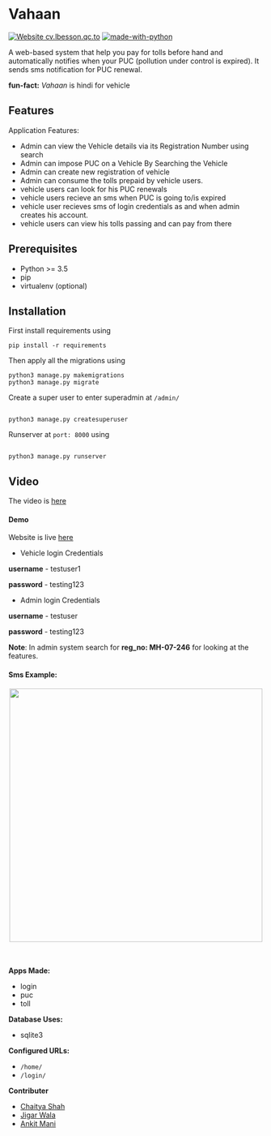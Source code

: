   

Vahaan
=======================

[![Website cv.lbesson.qc.to](https://img.shields.io/website-up-down-green-red/http/cv.lbesson.qc.to.svg)](http://thedisappointmentpanda.fun/login/)
[![made-with-python](https://img.shields.io/badge/Made%20with-Python-1f425f.svg)](https://www.python.org/) 


A web-based system that help you pay for tolls before hand and automatically notifies when your PUC (pollution under control is expired). It sends sms notification for PUC renewal.


**fun-fact:** _Vahaan_ is hindi for vehicle

Features
---------

Application Features:

* Admin can view the Vehicle details via its Registration Number using search
* Admin can impose PUC on a Vehicle By Searching the Vehicle
* Admin can create new registration of vehicle
* Admin can consume the tolls prepaid by vehicle users.
* vehicle users can look for his PUC renewals
* vehicle users recieve an sms when PUC is going to/is expired
* vehicle user recieves sms of login credentials as and when admin creates his account.
* vehicle users can view his tolls passing and can pay from there



Prerequisites
-------------

- Python >= 3.5
- pip
- virtualenv (optional)


Installation
--------

First install requirements using 
```
pip install -r requirements
```

Then apply all the migrations using 

```
python3 manage.py makemigrations
python3 manage.py migrate
```

Create a super user to enter superadmin at `/admin/`

```

python3 manage.py createsuperuser

```
Runserver at `port: 8000` using

```

python3 manage.py runserver

```

Video 
--------- 
The video is [here](./screencast.mp4)


#### Demo

Website is live [here](http://thedisappointmentpanda.fun/login/)

- Vehicle login Credentials 

 **username** - testuser1
 
 **password** - testing123
 
- Admin login Credentials

 **username** - testuser
 
 **password** - testing123
 
 **Note**: In admin system search for **reg_no: MH-07-246** for looking at the features.
 
 
#### Sms Example:


<div align="center">
<img src="http://i.imgur.com/ZONyZ3e.jpg"  height="500px">
</div>

<br />
<br />


**Apps Made:**


* login
* puc
* toll

**Database Uses:**

* sqlite3

**Configured URLs:**

* ``/home/``
* ``/login/``




**Contributer**
* [Chaitya Shah](https://github.com/Chaitya62)
* [Jigar Wala](https://github.com/JigarWala)
* [Ankit Mani](https://github.com/Ankit-22)





